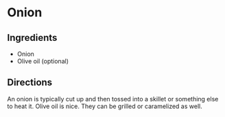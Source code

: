 Onion
========

## Ingredients

* Onion
* Olive oil (optional)

## Directions

An onion is typically cut up and then tossed into a skillet or something else to heat it. Olive oil is nice. They can be grilled or caramelized as well.
